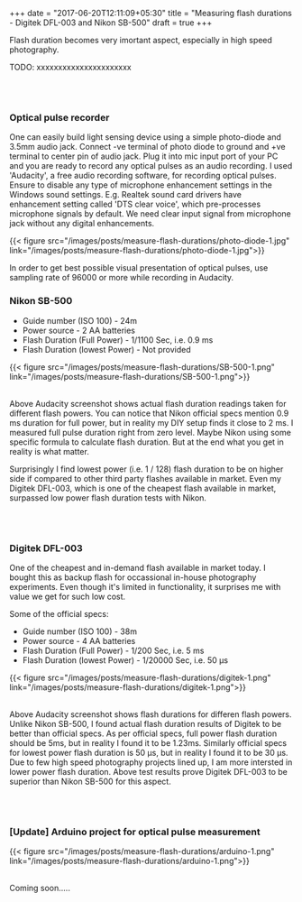 +++
date = "2017-06-20T12:11:09+05:30"
title = "Measuring flash durations - Digitek DFL-003 and Nikon SB-500"
draft = true
+++

Flash duration becomes very imortant aspect, especially in high speed photography. 

TODO: xxxxxxxxxxxxxxxxxxxxxx

<br /><br />
### Optical pulse recorder

One can easily build light sensing device using a simple photo-diode and 3.5mm audio jack. Connect -ve terminal of photo diode to ground and +ve terminal to center pin of audio jack. Plug it into mic input port of your PC and you are ready to record any optical pulses as an audio recording. I used 'Audacity', a free audio recording software, for recording optical pulses. Ensure to disable any type of microphone enhancement settings in the Windows sound settings. E.g. Realtek sound card drivers have enhancement setting called 'DTS clear voice', which pre-processes microphone signals by default. We need clear input signal from microphone jack without any digital enhancements.

{{< figure src="/images/posts/measure-flash-durations/photo-diode-1.jpg" link="/images/posts/measure-flash-durations/photo-diode-1.jpg">}}

In order to get best possible visual presentation of optical pulses, use sampling rate of 96000 or more while recording in Audacity.

### Nikon SB-500

* Guide number (ISO 100) - 24m
* Power source - 2 AA batteries
* Flash Duration (Full Power) - 1/1100 Sec, i.e. 0.9 ms
* Flash Duration (lowest Power) - Not provided 

{{< figure src="/images/posts/measure-flash-durations/SB-500-1.png" link="/images/posts/measure-flash-durations/SB-500-1.png">}}

<br />
Above Audacity screenshot shows actual flash duration readings taken for different flash powers. You can notice that Nikon official specs mention 0.9 ms duration for full power, but in reality my DIY setup finds it close to 2 ms. I measured full pulse duration right from zero level. Maybe Nikon using some specific formula to calculate flash duration. But at the end what you get in reality is what matter.

Surprisingly I find lowest power (i.e. 1 / 128) flash duration to be on higher side if compared to other third party flashes available in market. Even my Digitek DFL-003, which is one of the cheapest flash available in market, surpassed low power flash duration tests with Nikon.


<br /><br />
### Digitek DFL-003

One of the cheapest and in-demand flash available in market today. I bought this as backup flash for occassional in-house photography experiments. Even though it's limited in functionality, it surprises me with value we get for such low cost. 

Some of the official specs:

* Guide number (ISO 100) - 38m
* Power source - 4 AA batteries
* Flash Duration (Full Power) - 1/200 Sec, i.e. 5 ms
* Flash Duration (lowest Power) - 1/20000 Sec, i.e. 50 μs

{{< figure src="/images/posts/measure-flash-durations/digitek-1.png" link="/images/posts/measure-flash-durations/digitek-1.png">}}

<br />
Above Audacity screenshot shows flash durations for differen flash powers. Unlike Nikon SB-500, I found actual flash duration results of Digitek to be better than official specs. As per official specs, full power flash duration should be 5ms, but in reality I found it to be 1.23ms. Similarly official specs for lowest power flash duration is 50 μs, but in reality I found it to be 30 μs. 

<br />
Due to few high speed photography projects lined up, I am more intersted in lower power flash duration. Above test results prove Digitek DFL-003 to be superior than Nikon SB-500 for this aspect. 

<br /><br />
### [Update] Arduino project for optical pulse measurement

{{< figure src="/images/posts/measure-flash-durations/arduino-1.png" link="/images/posts/measure-flash-durations/arduino-1.png">}}

<br />
Coming soon.....